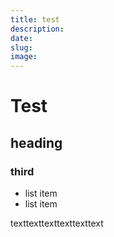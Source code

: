 ```yaml
---
title: test
description: 
date: 
slug: 
image: 
---
```


# Test

## heading

### third

* list item
* list item

texttexttexttexttexttext